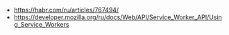 
- https://habr.com/ru/articles/767494/
- https://developer.mozilla.org/ru/docs/Web/API/Service_Worker_API/Using_Service_Workers